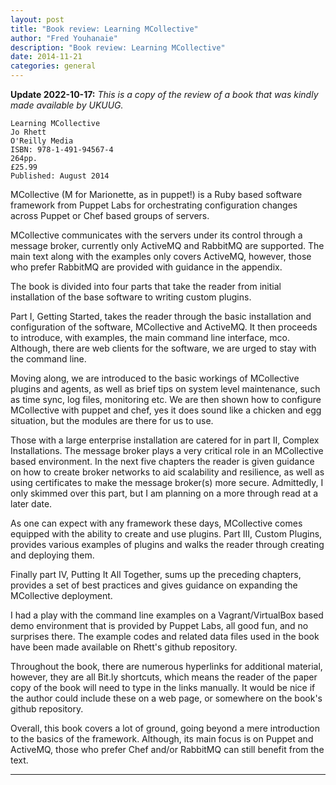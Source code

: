 ```yaml
---
layout: post
title: "Book review: Learning MCollective"
author: "Fred Youhanaie"
description: "Book review: Learning MCollective"
date: 2014-11-21
categories: general
---
```


**Update 2022-10-17:** _This is a copy of the review of a book that was kindly
made available by UKUUG._

```
Learning MCollective
Jo Rhett
O'Reilly Media
ISBN: 978-1-491-94567-4
264pp.
£25.99
Published: August 2014
```

MCollective (M for Marionette, as in puppet!) is a Ruby based software framework
from Puppet Labs for orchestrating configuration changes across Puppet or Chef
based groups of servers.

MCollective communicates with the servers under its control through a message
broker, currently only ActiveMQ and RabbitMQ are supported. The main text along
with the examples only covers ActiveMQ, however, those who prefer RabbitMQ are
provided with guidance in the appendix.

The book is divided into four parts that take the reader from initial
installation of the base software to writing custom plugins.

Part I, Getting Started, takes the reader through the basic installation and
configuration of the software, MCollective and ActiveMQ. It then proceeds to
introduce, with examples, the main command line interface, mco. Although, there
are web clients for the software, we are urged to stay with the command line.

Moving along, we are introduced to the basic workings of MCollective plugins and
agents, as well as brief tips on system level maintenance, such as time sync,
log files, monitoring etc. We are then shown how to configure MCollective with
puppet and chef, yes it does sound like a chicken and egg situation, but the
modules are there for us to use.

Those with a large enterprise installation are catered for in part II, Complex
Installations. The message broker plays a very critical role in an MCollective
based environment. In the next five chapters the reader is given guidance on how
to create broker networks to aid scalability and resilience, as well as using
certificates to make the message broker(s) more secure. Admittedly, I only
skimmed over this part, but I am planning on a more through read at a later
date.

As one can expect with any framework these days, MCollective comes equipped with
the ability to create and use plugins. Part III, Custom Plugins, provides
various examples of plugins and walks the reader through creating and deploying
them.

Finally part IV, Putting It All Together, sums up the preceding chapters,
provides a set of best practices and gives guidance on expanding the MCollective
deployment.

I had a play with the command line examples on a Vagrant/VirtualBox based demo
environment that is provided by Puppet Labs, all good fun, and no surprises
there. The example codes and related data files used in the book have been made
available on Rhett's github repository.

Throughout the book, there are numerous hyperlinks for additional material,
however, they are all Bit.ly shortcuts, which means the reader of the paper copy
of the book will need to type in the links manually. It would be nice if the
author could include these on a web page, or somewhere on the book's github
repository.

Overall, this book covers a lot of ground, going beyond a mere introduction to
the basics of the framework. Although, its main focus is on Puppet and ActiveMQ,
those who prefer Chef and/or RabbitMQ can still benefit from the text.

---
